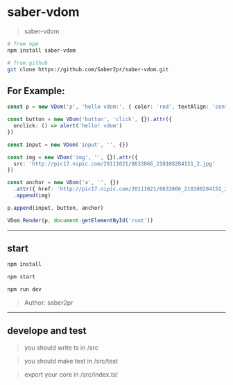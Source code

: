 # saber-vdom

> saber-vdom

```bash
# from npm
npm install saber-vdom

# from github
git clone https://github.com/Saber2pr/saber-vdom.git
```

## For Example:

```ts
const p = new VDom('p', 'hello vdom:', { color: 'red', textAlign: 'center' })

const button = new VDom('button', 'click', {}).attr({
  onclick: () => alert('hello! vdom')
})

const input = new VDom('input', '', {})

const img = new VDom('img', '', {}).attr({
  src: 'http://pic17.nipic.com/20111021/8633866_210108284151_2.jpg'
})

const anchor = new VDom('a', '', {})
  .attr({ href: 'http://pic17.nipic.com/20111021/8633866_210108284151_2.jpg' })
  .append(img)

p.append(input, button, anchor)

VDom.Render(p, document.getElementById('root'))

```

---

## start

```bash
npm install
```

```bash
npm start

npm run dev

```

> Author: saber2pr

---

## develope and test

> you should write ts in /src

> you should make test in /src/test

> export your core in /src/index.ts!
